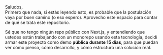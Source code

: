 Saludos,  
Primero que nada, si estás leyendo esto, es probable que la postulación vaya por buen camino (o eso espero). Aprovecho este espacio para contar de qué se trata este repositorio.

Sé que no tengo ningún repo público con Next.js, y entendiendo que ustedes están trabajando con un monorepo usando esta tecnología, decidí armar este proyecto como demo **pública durante 15 días**, para que puedan ver cómo pienso, cómo desarrollo, y cómo estructuro una solución real.
